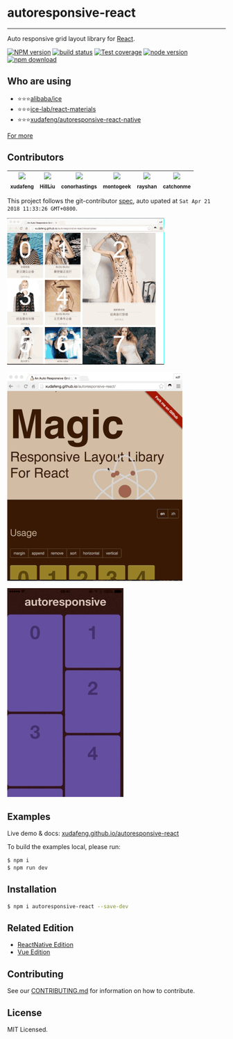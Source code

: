 # autoresponsive-react

---

Auto responsive grid layout library for [React](http://facebook.github.io/react/index.html).

[![NPM version][npm-image]][npm-url]
[![build status][travis-image]][travis-url]
[![Test coverage][coveralls-image]][coveralls-url]
[![node version][node-image]][node-url]
[![npm download][download-image]][download-url]

[npm-image]: http://img.shields.io/npm/v/autoresponsive-react.svg?style=flat-square
[npm-url]: http://npmjs.org/package/autoresponsive-react
[travis-image]: https://img.shields.io/travis/xudafeng/autoresponsive-react.svg?style=flat-square
[travis-url]: https://travis-ci.org/xudafeng/autoresponsive-react
[coveralls-image]: https://img.shields.io/coveralls/xudafeng/autoresponsive-react.svg?style=flat-square
[coveralls-url]: https://coveralls.io/r/xudafeng/autoresponsive-react?branch=master
[node-image]: https://img.shields.io/badge/node.js-%3E=8-green.svg?style=flat-square
[node-url]: http://nodejs.org/download/
[download-image]: https://img.shields.io/npm/dm/autoresponsive-react.svg?style=flat-square
[download-url]: https://npmjs.org/package/autoresponsive-react


## Who are using

- ⭐⭐⭐[alibaba/ice](//github.com/alibaba/ice)
- ⭐⭐⭐[ice-lab/react-materials](//github.com/ice-lab/react-materials)
- ⭐⭐⭐[xudafeng/autoresponsive-react-native](//github.com/xudafeng/autoresponsive-react-native)

[For more](//github.com/xudafeng/autoresponsive-react/network/dependents)

<!-- GITCONTRIBUTOR_START -->

## Contributors

|[<img src="https://avatars1.githubusercontent.com/u/1011681?v=4" width="100px;"/><br/><sub><b>xudafeng</b></sub>](https://github.com/xudafeng)<br/>|[<img src="https://avatars2.githubusercontent.com/u/1877738?v=4" width="100px;"/><br/><sub><b>HillLiu</b></sub>](https://github.com/HillLiu)<br/>|[<img src="https://avatars2.githubusercontent.com/u/8263298?v=4" width="100px;"/><br/><sub><b>conorhastings</b></sub>](https://github.com/conorhastings)<br/>|[<img src="https://avatars0.githubusercontent.com/u/1002461?v=4" width="100px;"/><br/><sub><b>montogeek</b></sub>](https://github.com/montogeek)<br/>|[<img src="https://avatars0.githubusercontent.com/u/3760840?v=4" width="100px;"/><br/><sub><b>rayshan</b></sub>](https://github.com/rayshan)<br/>|[<img src="https://avatars1.githubusercontent.com/u/29188938?v=4" width="100px;"/><br/><sub><b>catchonme</b></sub>](https://github.com/catchonme)<br/>
| :---: | :---: | :---: | :---: | :---: | :---: |


This project follows the git-contributor [spec](https://github.com/xudafeng/git-contributor), auto upated at `Sat Apr 21 2018 11:33:26 GMT+0800`.

<!-- GITCONTRIBUTOR_END -->

![](./screenshot/1.gif)

![](./screenshot/2.gif)

![](./screenshot/3.gif)

## Examples

Live demo & docs: [xudafeng.github.io/autoresponsive-react](https://xudafeng.github.io/autoresponsive-react/)

To build the examples local, please run:

```bash
$ npm i
$ npm run dev
```

## Installation

```bash
$ npm i autoresponsive-react --save-dev
```

## Related Edition

- [ReactNative Edition](//github.com/xudafeng/autoresponsive-react-native)
- [Vue Edition](//github.com/xudafeng/autoresponsive-vue)

## Contributing

See our [CONTRIBUTING.md](./CONTRIBUTING.md) for information on how to contribute.

## License

MIT Licensed.
